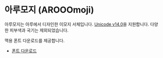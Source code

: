 # 아루모지 (AROOOmoji)

아루모지는 아루에서 디자인한 이모지 서체입니다.
[Unicode v14.0](https://unicode.org/emoji/charts-14.0/emoji-released.html)을 지원합니다. 다양한 피부색과 국기는 제외되었습니다.

맥용 폰트 다운로드를 제공합니다.
- [폰트 다운로드](https://github.com/arooocorp/arooomoji/releases/tag/v1.0)
